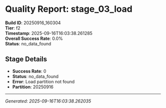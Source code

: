 # Quality Report: stage_03_load

**Build ID**: 20250916_160304  
**Tier**: f2  
**Timestamp**: 2025-09-16T16:03:38.261285  
**Overall Success Rate**: 0.0%  
**Status**: no_data_found

## Stage Details

- **Success Rate**: 0
- **Status**: no_data_found
- **Error**: Load partition not found
- **Partition**: 20250916

---
*Generated: 2025-09-16T16:03:38.262035*
